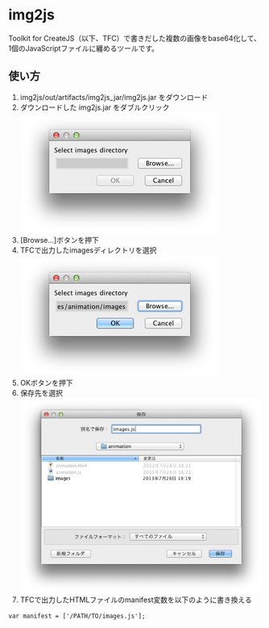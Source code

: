 # img2js
Toolkit for CreateJS（以下、TFC）で書きだした複数の画像をbase64化して、1個のJavaScriptファイルに纏めるツールです。

## 使い方
1. img2js/out/artifacts/img2js_jar/img2js.jar をダウンロード
2. ダウンロードした img2js.jar をダブルクリック  
![スクリーンショット1](./images/ss1.png)
3. [Browse...]ボタンを押下
4. TFCで出力したimagesディレクトリを選択  
![スクリーンショット2](./images/ss2.png)
5. OKボタンを押下
6. 保存先を選択  
![スクリーンショット3](./images/ss3.png)
6. TFCで出力したHTMLファイルのmanifest変数を以下のように書き換える

```
var manifest = ['/PATH/TO/images.js'];
```
